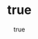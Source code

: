 ---
title: {title} 
date: {date}
author: 
avatar:
tags: 
# - ***

thumbnail: 
top: 0 
comment: 1
---
